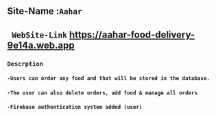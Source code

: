 
## Site-Name :`Aahar`

## ` WebSite-Link` https://aahar-food-delivery-9e14a.web.app


### `Descrption`
#### `-Users can order any food and that will be stored in the database.`
#### `-The user can also delete orders, add food & manage all orders`
#### `-Firebase authentication system added (user)`

